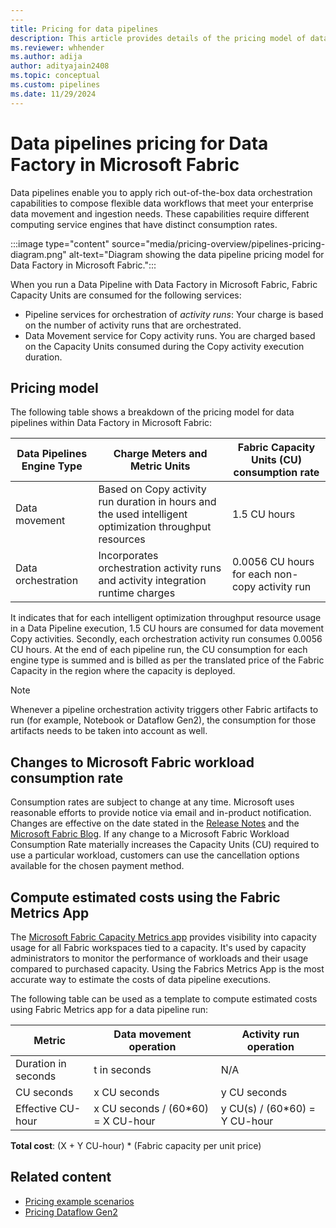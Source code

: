 ```yaml
---
---
title: Pricing for data pipelines
description: This article provides details of the pricing model of data pipelines for Data Factory in Microsoft Fabric.
ms.reviewer: whhender
ms.author: adija
author: adityajain2408
ms.topic: conceptual
ms.custom: pipelines
ms.date: 11/29/2024
---
```


# Data pipelines pricing for Data Factory in Microsoft Fabric

Data pipelines enable you to apply rich out-of-the-box data orchestration capabilities to compose flexible data workflows that meet your enterprise data movement and ingestion needs. These capabilities require different computing service engines that have distinct consumption rates.


:::image type="content" source="media/pricing-overview/pipelines-pricing-diagram.png" alt-text="Diagram showing the data pipeline pricing model for Data Factory in Microsoft Fabric.":::

When you run a Data Pipeline with Data Factory in Microsoft Fabric, Fabric Capacity Units are consumed for the following services:

- Pipeline services for orchestration of _activity runs_: Your charge is based on the number of activity runs that are orchestrated.
- Data Movement service for Copy activity runs. You are charged based on the Capacity Units consumed during the Copy activity execution duration.

## Pricing model

The following table shows a breakdown of the pricing model for data pipelines within Data Factory in Microsoft Fabric:

|Data Pipelines Engine Type  |Charge Meters and Metric Units  |Fabric Capacity Units (CU) consumption rate  |
|---------|---------|---------|
|Data movement    | Based on Copy activity run duration in hours and the used intelligent optimization throughput resources        | 1.5 CU hours   |
|Data orchestration     |  Incorporates orchestration activity runs and activity integration runtime charges       | 0.0056 CU hours for each non-copy activity run |

It indicates that for each intelligent optimization throughput resource usage in a Data Pipeline execution, 1.5 CU hours are consumed for data movement Copy activities. Secondly, each orchestration activity run consumes 0.0056 CU hours. At the end of each pipeline run, the CU consumption for each engine type is summed and is billed as per the translated price of the Fabric Capacity in the region where the capacity is deployed.  

> [!NOTE]
> Whenever a pipeline orchestration activity triggers other Fabric artifacts to run (for example, Notebook or Dataflow Gen2), the consumption for those artifacts needs to be taken into account as well.

## Changes to Microsoft Fabric workload consumption rate

Consumption rates are subject to change at any time. Microsoft uses reasonable efforts to provide notice via email and in-product notification. Changes are effective on the date stated in the [Release Notes](/fabric/release-plan/data-factory) and the [Microsoft Fabric Blog](https://blog.fabric.microsoft.com/en-US/blog/). If any change to a Microsoft Fabric Workload Consumption Rate materially increases the Capacity Units (CU) required to use a particular workload, customers can use the cancellation options available for the chosen payment method.  

## Compute estimated costs using the Fabric Metrics App

The [Microsoft Fabric Capacity Metrics app](../enterprise/metrics-app.md) provides visibility into capacity usage for all Fabric workspaces tied to a capacity. It's used by capacity administrators to monitor the performance of workloads and their usage compared to purchased capacity. Using the Fabrics Metrics App is the most accurate way to estimate the costs of data pipeline executions.

The following table can be used as a template to compute estimated costs using Fabric Metrics app for a data pipeline run:

|Metric  | Data movement operation  |Activity run operation  |
|---------|---------|---------|
|Duration in seconds     |  t in seconds       | N/A         |
|CU seconds     | x CU seconds    |  y CU seconds       |
|Effective CU-hour     | x CU seconds / (60*60) = X CU-hour    | y CU(s) / (60*60) = Y CU-hour        |

**Total cost**: (X + Y CU-hour) * (Fabric capacity per unit price)

## Related content

- [Pricing example scenarios](pricing-overview.md#pricing-examples)
- [Pricing Dataflow Gen2](pricing-dataflows-gen2.md)

